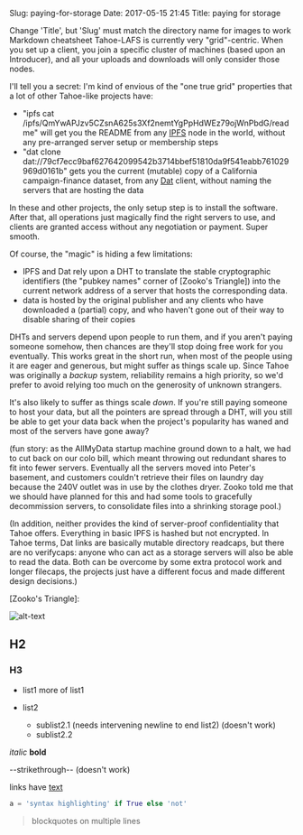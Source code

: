 Slug: paying-for-storage
Date: 2017-05-15 21:45
Title: paying for storage

Change 'Title', but 'Slug' must match the directory name for images to work
Markdown cheatsheet
Tahoe-LAFS is currently very "grid"-centric. When you set up a client,
you join a specific cluster of machines (based upon an Introducer), and
all your uploads and downloads will only consider those nodes.

I'll tell you a secret: I'm kind of envious of the "one true grid"
properties that a lot of other Tahoe-like projects have:

* "ipfs cat /ipfs/QmYwAPJzv5CZsnA625s3Xf2nemtYgPpHdWEz79ojWnPbdG/readme"
  will get you the README from any [IPFS] node in the world, without any
  pre-arranged server setup or membership steps
* "dat clone
  dat://79cf7ecc9baf627642099542b3714bbef51810da9f541eabb761029969d0161b"
  gets you the current (mutable) copy of a California campaign-finance
  dataset, from any [Dat] client, without naming the servers that are
  hosting the data

In these and other projects, the only setup step is to install the
software. After that, all operations just magically find the right
servers to use, and clients are granted access without any negotiation
or payment. Super smooth.

Of course, the "magic" is hiding a few limitations:

* IPFS and Dat rely upon a DHT to translate the stable cryptographic
  identifiers (the "pubkey names" corner of [Zooko's Triangle]) into the
  current network address of a server that hosts the corresponding data.
* data is hosted by the original publisher and any clients who have
  downloaded a (partial) copy, and who haven't gone out of their way to
  disable sharing of their copies

DHTs and servers depend upon people to run them, and if you aren't
paying someone somehow, then chances are they'll stop doing free work
for you eventually. This works great in the short run, when most of the
people using it are eager and generous, but might suffer as things scale
up. Since Tahoe was originally a *backup* system, reliability remains a
high priority, so we'd prefer to avoid relying too much on the
generosity of unknown strangers.

It's also likely to suffer as things scale *down*. If you're still
paying someone to host your data, but all the pointers are spread
through a DHT, will you still be able to get your data back when the
project's popularity has waned and most of the servers have gone away?

(fun story: as the AllMyData startup machine ground down to a halt, we
had to cut back on our colo bill, which meant throwing out redundant
shares to fit into fewer servers. Eventually all the servers moved into
Peter's basement, and customers couldn't retrieve their files on laundry
day because the 240V outlet was in use by the clothes dryer. Zooko told
me that we should have planned for this and had some tools to gracefully
decommission servers, to consolidate files into a shrinking storage
pool.)

(In addition, neither provides the kind of server-proof confidentiality
that Tahoe offers. Everything in basic IPFS is hashed but not encrypted.
In Tahoe terms, Dat links are basically mutable directory readcaps, but
there are no verifycaps: anyone who can act as a storage servers will
also be able to read the data. Both can be overcome by some extra
protocol work and longer filecaps, the projects just have a different
focus and made different design decisions.)





[IPFS]: https://ipfs.io/
[Dat]: https://datproject.org/
[Zooko's Triangle]: 

![alt-text](./IMG_6722.jpg "tooltip/popup text")

## H2
### H3

* list1
  more of list1
* list2

   * sublist2.1 (needs intervening newline to end list2) (doesn't work)
   * sublist2.2

*italic* **bold**

--strikethrough-- (doesn't work)

links have [text](url "title")

```python
a = 'syntax highlighting' if True else 'not'
```

> blockquotes
> on multiple lines
